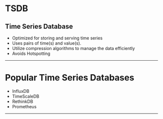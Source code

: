 # TSDB
## Time Series Database
* Optimized for storing and serving time series 
* Uses pairs of time(s) and value(s).
* Utilize compression algorithms to manage the data efficiently
* Avoids Hotspotting


---
# Popular Time Series Databases
* InfluxDB
* TimeScaleDB
* RethinkDB
* Prometheus

---
